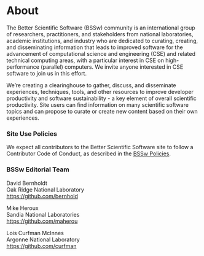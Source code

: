# About

The Better Scientific Software (BSSw) community is an international group of researchers, practitioners, and stakeholders from national laboratories, academic institutions, and industry who are dedicated to curating, creating, and disseminating information that leads to improved software for the advancement of computational science and engineering (CSE) and related technical computing areas, with a particular interest in CSE on high-performance (parallel) computers.  We invite anyone interested in CSE software to join us in this effort.  

We’re creating a clearinghouse to gather, discuss, and disseminate experiences, techniques, tools, and other resources to improve developer productivity and software sustainability - a key element of overall scientific productivity.  Site users can find information on many scientific software topics and can propose to curate or create new content based on their own experiences.

### Site Use Policies
We expect all contributors to the Better Scientific Software site to follow a Contributor Code of Conduct, as described in the [BSSw Policies](Policies.md).

### BSSw Editorial Team

David Bernholdt<br/>
Oak Ridge National Laboratory<br/>
https://github.com/bernhold

Mike Heroux<br/>
Sandia National Laboratories<br/>
https://github.com/maherou

Lois Curfman McInnes<br/>
Argonne National Laboratory<br/>
https://github.com/curfman

<!---
Coming later: You can also <join our mailing list>, <read our blog>, and <send us mail>.
BSS Site: About
--->
